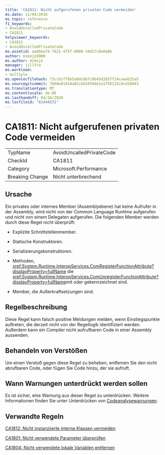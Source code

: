 ```yaml
---
title: 'CA1811: Nicht aufgerufenen privaten Code vermeiden'
ms.date: 11/04/2016
ms.topic: reference
f1_keywords:
- AvoidUncalledPrivateCode
- CA1811
helpviewer_keywords:
- CA1811
- AvoidUncalledPrivateCode
ms.assetid: aadbba74-7821-475f-8980-34d17c0a0a8b
author: mikejo5000
ms.author: mikejo
manager: jillfra
ms.workload:
- multiple
ms.openlocfilehash: 73ccb1ff8b5a9dcbb7c8b45d265ff24caaab25a5
ms.sourcegitcommit: 7b60e81414a82c6d34f6de1a1f56115c9cd26943
ms.translationtype: MT
ms.contentlocale: de-DE
ms.lasthandoff: 04/16/2020
ms.locfileid: "81444531"
---
```

# <a name="ca1811-avoid-uncalled-private-code"></a>CA1811: Nicht aufgerufenen privaten Code vermeiden

|||
|-|-|
|TypName|AvoidUncalledPrivateCode|
|CheckId|CA1811|
|Category|Microsoft.Performance|
|Breaking Change|Nicht unterbrechend|

## <a name="cause"></a>Ursache
Ein privates oder internes Member (Assemblyebene) hat keine Aufrufer in der Assembly, wird nicht von der Common Language Runtime aufgerufen und nicht von einem Delegaten aufgerufen. Die folgenden Member werden durch diese Regel nicht überprüft:

- Explizite Schnittstellenmember.

- Statische Konstruktoren.

- Serialisierungskonstruktoren.

- Methoden, <xref:System.Runtime.InteropServices.ComRegisterFunctionAttribute?displayProperty=fullName> die <xref:System.Runtime.InteropServices.ComUnregisterFunctionAttribute?displayProperty=fullName>mit oder gekennzeichnet sind.

- Member, die Außerkraftsetzungen sind.

## <a name="rule-description"></a>Regelbeschreibung
Diese Regel kann falsch positive Meldungen melden, wenn Einstiegspunkte auftreten, die derzeit nicht von der Regellogik identifiziert werden. Außerdem kann ein Compiler nicht aufrufbaren Code in einer Assembly aussenden.

## <a name="how-to-fix-violations"></a>Behandeln von Verstößen
Um einen Verstoß gegen diese Regel zu beheben, entfernen Sie den nicht abrufbaren Code, oder fügen Sie Code hinzu, der sie aufruft.

## <a name="when-to-suppress-warnings"></a>Wann Warnungen unterdrückt werden sollen
Es ist sicher, eine Warnung aus dieser Regel zu unterdrücken. Weitere Informationen finden Sie unter Unterdrücken von [Codeanalysewarnungen](../code-quality/in-source-suppression-overview.md).

## <a name="related-rules"></a>Verwandte Regeln
[CA1812: Nicht instanziierte interne Klassen vermeiden](../code-quality/ca1812.md)

[CA1801: Nicht verwendete Parameter überprüfen](../code-quality/ca1801.md)

[CA1804: Nicht verwendete lokale Variablen entfernen](../code-quality/ca1804.md)
